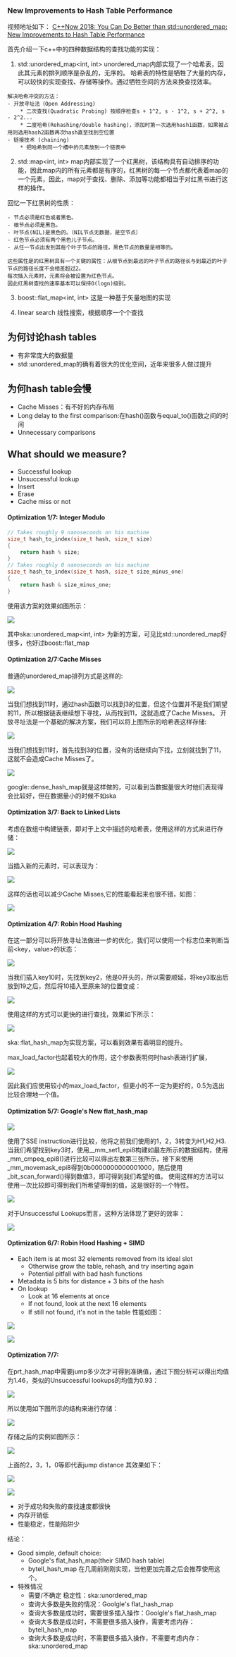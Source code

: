 ### New Improvements to Hash Table Performance
视频地址如下：
[C++Now 2018: You Can Do Better than std::unordered_map: New Improvements to Hash Table Performance](https://www.youtube.com/watch?v=M2fKMP47slQ)

首先介绍一下c++中的四种数据结构的查找功能的实现：

1. std::unordered_map<int, int>
unordered_map内部实现了一个哈希表，因此其元素的排列顺序是杂乱的，无序的。
哈希表的特性是牺牲了大量的内存，可以较快的实现查找、存储等操作。通过牺牲空间的方法来换查找效率。
```
解决哈希冲突的方法：
- 开放寻址法（Open Addressing)
	* 二次查找(Quadratic Probing) 按顺序检查s + 1^2, s - 1^2, s + 2^2, s - 2^2...
	* 二度哈希(Rehashing/double hashing)，添加时第一次选用hash1函数，如果被占用则选用hash2函数再次hash直至找到空位置
- 链接技术 (chaining)
	* 把哈希到同一个槽中的元素放到一个链表中
```

2. std::map<int, int>
map内部实现了一个红黑树，该结构具有自动排序的功能，因此map内的所有元素都是有序的，红黑树的每一个节点都代表着map的一个元素，因此，map对于查找、删除、添加等功能都相当于对红黑书进行这样的操作。

回忆一下红黑树的性质：
```
- 节点必须是红色或者黑色。
- 根节点必须是黑色。
- 叶节点(NIL)是黑色的。（NIL节点无数据，是空节点）
- 红色节点必须有两个黑色儿子节点。
- 从任一节点出发到其每个叶子节点的路径，黑色节点的数量是相等的。

这些属性是的红黑树具有一个关键的属性：从根节点到最远的叶子节点的路径长与到最近的叶子节点的路径长度不会相差超过2。
每次插入元素时，元素将会被设置为红色节点。
因此红黑树查找的速率基本可以保持O(logn)级别。

```
3. boost::flat_map<int, int>
这是一种基于矢量地图的实现

4. linear search
线性搜索，根据顺序一个个查找

为何讨论hash tables
---
- 有非常庞大的数据量
- std::unordered_map的确有着很大的优化空间，近年来很多人做过提升

为何hash table会慢
---
- Cache Misses：有不好的内存布局
- Long delay to the first comparison:在hash()函数与equal_to()函数之间的时间
- Unnecessary comparisons


What should we measure?
---
- Successful lookup
- Unsuccessful lookup
- Insert
- Erase
- Cache miss or not


#### Optimization 1/7: Integer Modulo
```c
// Takes roughly 9 nanoseconds on his machine
size_t hash_to_index(size_t hash, size_t size)
{
	return hash % size;
}
// Takes roughly 0 nanoseconds on his machine
size_t hash_to_index(size_t hash, size_t size_minus_one)
{
	return hash & size_minus_one;
}
```
使用该方案的效果如图所示：

![](newHashTable/pic1.png)

其中ska::unordered_map<int, int> 为新的方案，可见比std::unordered_map好很多，也好过boost::flat_map

#### Optimization 2/7:Cache Misses
普通的unordered_map排列方式是这样的:

![](newHashTable/pic2.png)

当我们想找到11时，通过hash函数可以找到3的位置，但这个位置并不是我们期望的11，所以根据链表继续想下寻找，从而找到11，这就造成了Cache Misses。
开放寻址法是一个基础的解决方案，我们可以将上图所示的哈希表这样存储:

![](newHashTable/pic3.png)

当我们想找到11时，首先找到3的位置，没有的话继续向下找，立刻就找到了11，这就不会造成Cache Misses了。

![](newHashTable/pic4.png)

google::dense_hash_map就是这样做的，可以看到当数据量很大时他们表现得会比较好，但在数据量小的时候不如ska

#### Optimization 3/7: Back to Linked Lists
考虑在数组中构建链表，即对于上文中描述的哈希表，使用这样的方式来进行存储：

![](newHashTable/pic5.png)

当插入新的元素时，可以表现为：

![](newHashTable/pic6.png)

这样的话也可以减少Cache Misses,它的性能看起来也很不错，如图：

![](newHashTable/pic7.png)

#### Optimization 4/7: Robin Hood Hashing
在这一部分可以将开放寻址法做进一步的优化，我们可以使用一个标志位来判断当前<key，value>的状态：

![](newHashTable/pic8.png)

当我们插入key10时，先找到key2，他是0开头的，所以需要顺延，将key3取出后放到19之后，然后将10插入至原来3的位置变成：

![](newHashTable/pic9.png)

使用这样的方式可以更快的进行查找，效果如下所示：

![](newHashTable/pic10.png)

ska::flat_hash_map为实现方案，可以看到效果有着明显的提升。

max_load_factor也起着较大的作用，这个参数表明何时hash表进行扩展，

![](newHashTable/pic11.png)

因此我们应使用较小的max_load_factor，但更小的不一定为更好的，0.5为选出比较合理地一个值。

#### Optimization 5/7: Google's New flat_hash_map

![](newHashTable/pic12.png)

使用了SSE instruction进行比较，他将之前我们使用的1，2，3转变为H1,H2,H3.当我们希望找到key3时，使用__mm_set1_epi8构建如最左所示的数据结构，使用_mm_cmpeq_epi8()进行比较可以得出左数第三张所示，接下来使用_mm_movemask_epi8得到0b0000000000001000，随后使用_bit_scan_forward()得到数值3，即可得到我们希望的值。
使用这样的方法可以使用一次比较即可得到我们所希望得到的值，这是很好的一个特性。

![](newHashTable/pic13.png)

对于Unsuccessful Lookups而言，这种方法体现了更好的效率：

![](newHashTable/pic14.png)

#### Optimization 6/7: Robin Hood Hashing + SIMD
- Each item is at most 32 elements removed from its ideal slot
	* Otherwise grow the table, rehash, and try inserting again
	* Potential pitfall with bad hash functions
- Metadata is 5 bits for distance + 3 bits of the hash
- On lookup
	* Look at 16 elements at once
	* If not found, look at the next 16 elements
	* If still not found, it's not in the table
性能如图：

![](newHashTable/pic15.png)

![](newHashTable/pic16.png)

#### Optimization 7/7:
在prt_hash_map中需要jump多少次才可得到准确值，通过下图分析可以得出均值为1.46，类似的Unsuccessful lookups的均值为0.93：

![](newHashTable/pic17.png)

所以使用如下图所示的结构来进行存储：

![](newHashTable/pic18.png)

存储之后的实例如图所示：

![](newHashTable/pic19.png)

上面的2，3，1，0等即代表jump distance
其效果如下：

![](newHashTable/pic20.png)

![](newHashTable/pic21.png)

- 对于成功和失败的查找速度都很快
- 内存开销低
- 性能稳定，性能陷阱少

结论：
- Good simple, default choice:
	* Google's flat_hash_map(their SIMD hash table)
	* bytell_hash_map 在几周前刚刚实现，当他更加完善之后会推荐使用这个。
- 特殊情况
	* 需要/不确定 稳定性：ska::unordered_map
	* 查询大多数是失败的情况：Goolgle's flat_hash_map
	* 查询大多数是成功时，需要很多插入操作：Goolgle's flat_hash_map
	* 查询大多数是成功时，不需要很多插入操作，需要考虑内存：bytell_hash_map
	* 查询大多数是成功时，不需要很多插入操作，不需要考虑内存：ska::unordered_map
